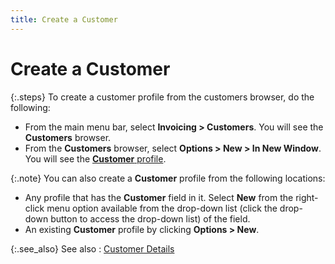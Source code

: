 ```yaml
---
title: Create a Customer
---
```


# Create a Customer


{:.steps}
To create a customer profile from the customers  browser, do the following:

- From the main  menu bar, select **Invoicing &gt; Customers**.  You will see the **Customers** browser.
- From the **Customers** browser, select **Options 
 &gt; New &gt; In New Window**. You will see the [**Customer** profile]({{site.mc_baseurl}}/creating-a-customer/the_customer_profile_steps.html).



{:.note}
You can also create a **Customer**  profile from the following locations:

- Any profile  that has the **Customer** field in  it. Select **New** from the right-click  menu option available from the drop-down list (click the drop-down button  to access the drop-down list) of the field.
- An existing  **Customer** profile by clicking **Options &gt; New**.


{:.see_also}
See also
: [Customer Details]({{site.mc_baseurl}}/customer-details/the_customer_profile.html)
